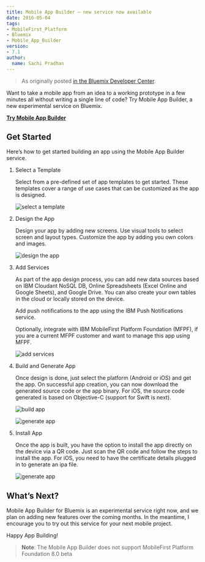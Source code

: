 ```yaml
---
title: Mobile App Builder – new service now available
date: 2016-05-04
tags:
- MobileFirst_Platform
- Bluemix
- Mobile_App_Builder
version:
- 7.1
author:
  name: Sachi Pradhan
---
```


> As originally posted [in the Bluemix Developer Center](https://developer.ibm.com/bluemix/2016/05/03/mobile-app-builder-now-available/).

Want to take a mobile app from an idea to a working prototype in a few minutes all without writing a single line of code? Try Mobile App Builder, a new experimental service on Bluemix.

**[Try Mobile App Builder](https://console.ng.bluemix.net/catalog/services/mobile-app-builder/?cm_sp=bluemixblog-_-content-_-cta)**

## Get Started
Here’s how to get started building an app using the Mobile App Builder service.

1. Select a Template

    Select from a pre-defined set of app templates to get started. These templates cover a range of use cases that can be customized as the app is designed.

    ![select a template]({{site.baseurl}}/assets/blog/2016-05-04-mobile-app-builder-new-service-now-available/select-a-template.png)

2. Design the App

    Design your app by adding new screens. Use visual tools to select screen and layout types. Customize the app by adding you own colors and images.
    
    ![design the app]({{site.baseurl}}/assets/blog/2016-05-04-mobile-app-builder-new-service-now-available/design-the-app.png)
    
3. Add Services

    As part of the app design process, you can add new data sources based on IBM Cloudant NoSQL DB, Online Spreadsheets (Excel Online and Google Sheets), and Google Drive. You can also create your own tables in the cloud or locally stored on the device.

    Add push notifications to the app using the IBM Push Notifications service.

    Optionally, integrate with IBM MobileFirst Platform Foundation (MFPF), if you are a current MFPF customer and want to manage this app using MFPF.
    
    ![add services]({{site.baseurl}}/assets/blog/2016-05-04-mobile-app-builder-new-service-now-available/add-services.png)
    
4. Build and Generate App

    Once design is done, just select the platform (Android or iOS) and get the app. On successful app creation, you can now download the generated source code or the app binary. For iOS, the source code generated is based on Objective-C (support for Swift is next).
    
    ![build app]({{site.baseurl}}/assets/blog/2016-05-04-mobile-app-builder-new-service-now-available/build-app.png)
    
    ![generate app]({{site.baseurl}}/assets/blog/2016-05-04-mobile-app-builder-new-service-now-available/generate-app.png)
    
5. Install App

    Once the app is built, you have the option to install the app directly on the device via a QR code. Just scan the QR code and follow the steps to install the app. For iOS, you need to have the certificate details plugged in to generate an ipa file.
    
    ![generate app]({{site.baseurl}}/assets/blog/2016-05-04-mobile-app-builder-new-service-now-available/install-app.png)
    
## What’s Next?

Mobile App Builder for Bluemix is an experimental service right now, and we plan on adding new features over the coming months. In the meantime, I encourage you to try out this service for your next mobile project.

Happy App Building!

> **Note**: The Mobile App Builder does not support MobileFirst Platform Foundation 8.0 beta